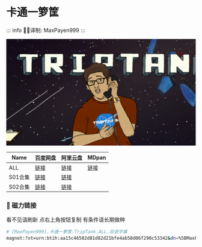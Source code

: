 # 卡通一箩筐

::: info
✍🏻译制: MaxPayen999
:::

![COMEDYCENTRAL_TRIPTANK_214_HD_425020_1920x1080.jpg](COMEDYCENTRAL_TRIPTANK_214_HD_425020_1920x1080.jpg)

| Name | 百度网盘 | 阿里云盘 | MDpan |
| --- | --- | --- | --- |
| ALL |[链接](https://pan.baidu.com/s/1TWw_-An2G9RXRhxYg3f9eg?pwd=h6rg) |[链接](https://www.aliyundrive.com/s/BuGTSQSRwNQ) |[链接](https://mdpan.tk/%E5%8D%A1%E9%80%9A%E4%B8%80%E7%AE%A9%E7%AD%90) |
| S01合集 |[链接](https://pan.baidu.com/s/1wdeKaNfTcNseu_kzN3C53A?pwd=p5ac) |[链接](https://www.aliyundrive.com/s/sUWu5k7LYP7) |  |
| S02合集 |[链接](https://pan.baidu.com/s/1kr6BFSZPTN4uCX9k8mD2_A?pwd=8eqw) |[链接](https://www.aliyundrive.com/s/RoH9iSbguA2) |  |

### 🧲 磁力链接

看不见请刷新 点右上角按钮复制 有条件请长期做种

```bash
# [MaxPayen999].卡通一箩筐.TripTank.ALL.双语字幕
magnet:?xt=urn:btih:aa15c46502d81d82d21bfe4ab58d06f290c53342&dn=%5BMaxPayen999%5D.%E5%8D%A1%E9%80%9A%E4%B8%80%E7%AE%A9%E7%AD%90.TripTank.ALL.%E5%8F%8C%E8%AF%AD%E5%AD%97%E5%B9%95&tr=http%3A%2F%2Falltorrents.net%3A80%2Fbt%2Fannounce.php&tr=http%3A%2F%2Fbluebird-hd.org%2Fannounce.php&tr=http%3A%2F%2Fwww.thetradersden.org%2Fforums%2Ftracker%2Fannounce.php&tr=http%3A%2F%2Ftracker.trancetraffic.com%3A80%2Fannounce.php&tr=http%3A%2F%2Firrenhaus.dyndns.dk%3A80%2Fannounce.php&tr=http%3A%2F%2F1337.abcvg.info%3A80%2Fannounce&tr=http%3A%2F%2Fbt.beatrice-raws.org%3A80%2Fannounce&tr=http%3A%2F%2Fwww.tribalmixes.com%3A80%2Fannounce.php&tr=http%3A%2F%2Fwww.wareztorrent.com%3A80%2Fannounce
```